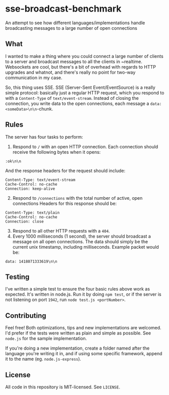# sse-broadcast-benchmark

An attempt to see how different languages/implementations handle broadcasting messages to a large number of open connections

## What

I wanted to make a thing where you could connect a large number of clients to a server and broadcast messages to all the clients in ~realtime. Websockets are cool, but there's a bit of overhead with regards to HTTP upgrades and whatnot, and there's really no point for two-way communication in my case.

So, this thing uses SSE. SSE (Server-Sent Event/EventSource) is a really simple protocol: basically just a regular HTTP request, which you respond to with a `Content-Type` of `text/event-stream`. Instead of closing the connection, you write data to the open connections, each message a `data: <someData>\n\n`-chunk.

## Rules

The server has four tasks to perform:

1. Respond to `/` with an open HTTP connection. Each connection should receive the following bytes when it opens:

```
:ok\n\n
```

And the response headers for the request should include:

```
Content-Type: text/event-stream
Cache-Control: no-cache
Connection: keep-alive
```

2. Respond to `/connections` with the total number of active, open connections Headers for this response should be:

```
Content-Type: text/plain
Cache-Control: no-cache
Connection: close
```

3. Respond to all other HTTP requests with a `404`.
4. Every 1000 milliseconds (1 second), the server should broadcast a message on all open connections. The data should simply be the current unix timestamp, including milliseconds. Example packet would be:

```
data: 1418071333619\n\n
```

## Testing

I've written a simple test to ensure the four basic rules above work as expected. It's written in node.js. Run it by doing `npm test`, or if the server is not listening on port `1942`, run `node test.js <portNumber>`.

## Contributing

Feel free! Both optimizations, tips and new implementations are welcomed. I'd prefer if the tests were written as plain and simple as possible. See `node.js` for the sample implementation.

If you're doing a new implementation, create a folder named after the language you're writing it in, and if using some specific framework, append it to the name (eg. `node.js-express`).

## License

All code in this repository is MIT-licensed. See `LICENSE`.
